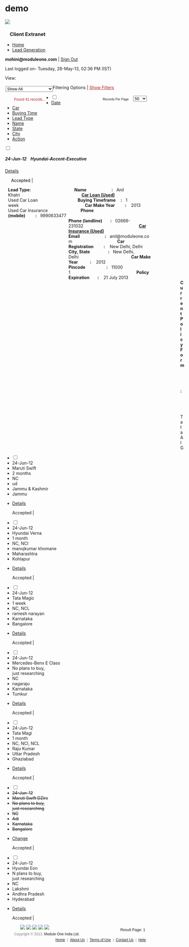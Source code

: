 demo
====
<!DOCTYPE HTML PUBLIC "-//W3C//DTD HTML 4.01//EN"
  "http://www.w3.org/TR/html4/strict.dtd">

<html>
<head>
<title>Client Extranet- DriveInside.com</title>
<link type="text/css" rel="stylesheet" href="mains.css" /> 
</head>
<body>
<div id="container">

<div id="header">
<img src="http://machine67:8001/ClientExtranet/CE-DI-logo.gif">
<h3 class="heading">&nbsp;&nbsp;&nbsp;&nbsp;Client Extranet</h3>
<div class="cleardiv"></div>
</div>

<div id="content1">
<ul id="nav">
<li><a href="">Home</a></li>
<li class="selected"><a href="">Lead Generation</a></li>
</ul>

<div id="thrd">
<p><b>mohini@moduleone.com</b> | <a href="">Sign Out</a></p>
</div>
<div class="cleardiv"></div>
</div>

<div id="content2">
<div id="third">
<p>Last logged on- Tuesday, 28-May-13, 02:36 PM (IST)</p>
</div>
<div id="fourth">
<p>View:</p>
<select style="float: left; margin: 4px 0 0 2px;">
  <option value="All">Show All</option>
  <option value="Accepted">Show Accepted</option>
  <option value="Rejected">Show Rejected</option>
  <option value="Pending">Show Pending</option>
  <option value="All but Accepted">Show All but Accepted</option>
</select>
</div>

<div id="fifth">
<p style=" background-image: url(http://machine67:8001/ClientExtranet/CE-icons.gif); background-position:100% 5%; padding-right: 20px;background-repeat: no-repeat;">Filtering Options&nbsp;|&nbsp;<a style="color: firebrick; font-weight: normal;" href="">Show Filters</a></p>
</div>
</div>
<p style="float: left; font-size: 85%; color: firebrick; margin: 10px 20px 0 30px;font-family: arial;">Found 41 records...</p>
<select style="float: right;margin: 5px 35px 5px 5px;">
    <option value="50">50</option>
    <option value="25">25</option>
    <option value="50">50</option>
    <option value="100">100</option>
    <option value="200">200</option>
</select>
<p style="float: right; font-size: 75%;  margin: 10px 10px 0 0;font-family: arial;">Records Per Page</p>

<div id="main">

<div id="one">
<ul id="ulHeader">
<li class="chklist"><input type="checkbox" name="" value=""></li>
<li class="date"><a href="">Date</a></li>
<li class="car"><a href="">Car</a></li>
<li class="btime"><a href="">Buying Time</a></li>
<li class="ltype"><a href="">Lead Type</a></li>
<li class="name nobg"><a href="">Name</a></li>
<li class="state"><a href="">State</a></li>
<li class="city"><a href="">City</a></li>

<li class="action nobg"><a href="">Action</a></li>
</ul>
</div>

<div class="bBorder">
<div id="two">

<input style=" margin: 2px 3px 0;" type="checkbox" name="" value="">

</div>

<div id="three">
<h5>24-Jun-12&nbsp;&nbsp;&nbsp;&nbsp;Hyundai-Accent-Executive</h5>
<p><a href="">Details</a></p>
<p style="padding-right: 0;padding-left: 20px;color: black;background-image: url(http://machine67:8001/ClientExtranet/CE-icons.gif); background-position: 0% 25%;margin-right: 10px;">Accepted | </p>

<div id="four">
<ul style="margin: 5px 10px 0;padding: 0;">
<li style="display: inline;padding-right: 140px;"><b>Lead Type:</b></li>
<li style="display: inline;padding-right: 200px;"><b>Name&nbsp;&nbsp;&nbsp;&nbsp;&nbsp;&nbsp;&nbsp;&nbsp;&nbsp;&nbsp;&nbsp;&nbsp;&nbsp;&nbsp;&nbsp;&nbsp;&nbsp;&nbsp;&nbsp;&nbsp;&nbsp;&nbsp;&nbsp;&nbsp;&nbsp;:</b>&nbsp;&nbsp;&nbsp;Anil Khatri</li>
<li style="display: inline;text-decoration: underline;"><b>Car Loan (Used)</b></li>
</ul>
<ul style="margin: 0 10px;padding: 0;">
<li style="display: inline;padding-right: 128px;">Used Car Loan</li>
<li style="display: inline;padding-right: 215px;"><b>Buying Timeframe&nbsp;&nbsp;&nbsp;&nbsp;&nbsp;:</b>&nbsp;&nbsp;&nbsp;1 week</li>
<li style="display: inline;"><b>Car Make Year&nbsp;&nbsp;&nbsp;&nbsp;&nbsp;&nbsp;&nbsp;&nbsp;&nbsp;&nbsp;:</b>&nbsp;&nbsp;&nbsp;&nbsp;2013</li>
</ul>
<ul style="margin: 0 10px;padding: 0;">
<li style="display: inline;padding-right: 105px;">Used Car Insurance</li>
<li style="display: inline;padding-right: 180px;"><b>Phone (mobile)&nbsp;&nbsp;&nbsp;&nbsp;&nbsp;&nbsp;&nbsp;&nbsp;&nbsp;&nbsp;:</b>&nbsp;&nbsp;&nbsp;9990633477</li>
</ul>
<ul style="margin: 0 10px;padding: 0 0 0 200px;">
<li style="display: inline;padding-right: 180px;"><b>Phone (landline)&nbsp;&nbsp;&nbsp;&nbsp;&nbsp;&nbsp;&nbsp;&nbsp;:</b>&nbsp;&nbsp;&nbsp;02666-231032</li>
<li style="display: inline;text-decoration: underline;"><b>Car Insurance (Used)</b></li>
</ul>
<ul style="margin: 0 10px;padding: 0 0 0 200px;">
<li style="display: inline;padding-right: 145px;"><b>Email&nbsp;&nbsp;&nbsp;&nbsp;&nbsp;&nbsp;&nbsp;&nbsp;&nbsp;&nbsp;&nbsp;&nbsp;&nbsp;&nbsp;&nbsp;&nbsp;&nbsp;&nbsp;&nbsp;&nbsp;&nbsp;&nbsp;&nbsp;&nbsp;&nbsp;:</b>&nbsp;&nbsp;&nbsp;anil@moduleone.com</li>
<li style="display: inline;"><b>Car Registration&nbsp;&nbsp;&nbsp;&nbsp;&nbsp;&nbsp;&nbsp;&nbsp;&nbsp;&nbsp;:</b>&nbsp;&nbsp;&nbsp;&nbsp;New Delhi, Delhi</li>
</ul>
<ul style="margin: 0 10px;padding: 0 0 0 200px;">
<li style="display: inline;padding-right: 170px;"><b>City, State&nbsp;&nbsp;&nbsp;&nbsp;&nbsp;&nbsp;&nbsp;&nbsp;&nbsp;&nbsp;&nbsp;&nbsp;&nbsp;&nbsp;&nbsp;&nbsp;&nbsp;&nbsp;:</b>&nbsp;&nbsp;&nbsp;New Delhi, Delhi</li>
<li style="display: inline;"><b>Car Make Year&nbsp;&nbsp;&nbsp;&nbsp;&nbsp;&nbsp;&nbsp;&nbsp;&nbsp;&nbsp;&nbsp;&nbsp;:</b>&nbsp;&nbsp;&nbsp;&nbsp;2012</li>
</ul>
<ul style="margin: 0 10px;padding: 0 0 0 200px;">
<li style="display: inline;padding-right: 215px;"><b>Pincode&nbsp;&nbsp;&nbsp;&nbsp;&nbsp;&nbsp;&nbsp;&nbsp;&nbsp;&nbsp;&nbsp;&nbsp;&nbsp;&nbsp;&nbsp;&nbsp;&nbsp;&nbsp;&nbsp;&nbsp;&nbsp;:</b>&nbsp;&nbsp;&nbsp;110001</li>
<li style="display: inline;"><b>Policy Expiration&nbsp;&nbsp;&nbsp;&nbsp;&nbsp;&nbsp;&nbsp;&nbsp;:</b>&nbsp;&nbsp;&nbsp;&nbsp;21 July 2013</li>
</ul>
<ul style="margin: 0 10px;padding: 0 0 0 570px;">

<li style="display: inline;"><b>Current Policy Form&nbsp;&nbsp;&nbsp;&nbsp;:</b>&nbsp;&nbsp;&nbsp;&nbsp;Tata AIG</li>

</ul>
</div>
</div>
<div class="cleardiv"></div>
</div>




<div class="bBorder">



<ul class="ulListing">
<li class="chklist"><input type="checkbox" name="" value=""></li>
<li class="date">24-Jun-12</li>
<li class="car">Maruti Swift</li>
<li class="btime">2 months</li>
<li class="ltype">NC</li>
<li class="name">ud</li>
<li class="state">Jammu & Kashmir</li>
<li class="city">Jammu</li>

<li class="action"><p class="accept"><a href="">Details</a></p>
<p class="reject">Accepted | </p>
</li>
</ul>



<ul class="ulListing">
<li class="chklist"><input type="checkbox" name="" value=""></li>
<li class="date">24-Jun-12</li>
<li class="car">Hyundai Verna</li>
<li class="btime">1 month</li>
<li class="ltype">NC, NCI</li>
<li class="name">manojkumar khomane</li>
<li class="state">Maharashtra</li>
<li class="city">Kohlapur</li>

<li class="action"><p class="accept"><a href="">Details</a></p>
<p class="reject">Accepted | </p>
</li>
</ul>


<ul class="ulListing">
<li class="chklist"><input type="checkbox" name="" value=""></li>
<li class="date">24-Jun-12</li>
<li class="car">Tata Magic</li>
<li class="btime">1 week</li>
<li class="ltype">NC, NCL</li>
<li class="name">ramesh narayan</li>
<li class="state">Karnataka</li>
<li class="city">Bangalore</li>

<li class="action"><p class="accept"><a href="">Details</a></p>
<p class="reject">Accepted | </p>
</li>
</ul>



<ul class="ulListing">
<li class="chklist"><input type="checkbox" name="" value=""></li>
<li class="date">24-Jun-12</li>
<li class="car">Mercedes-Benx E Class</li>
<li class="btime">No plans to buy,<br/>just researching</li>
<li class="ltype">NC</li>
<li class="name">nagaraju</li>
<li class="state">Karnataka</li>
<li class="city">Tumkur</li>

<li class="action"><p class="accept"><a href="">Details</a></p>
<p class="reject">Accepted | </p>
</li>
</ul>


<ul class="ulListing">
<li class="chklist"><input type="checkbox" name="" value=""></li>
<li class="date">24-Jun-12</li>
<li class="car">Tata Magi</li>
<li class="btime">1 month</li>
<li class="ltype">NC, NCI, NCL</li>
<li class="name">Raju Kumar</li>
<li class="state">Uttar Pradesh</li>
<li class="city">Ghaziabad</li>

<li class="action"><p class="accept"><a href="">Details</a></p>
<p class="reject">Accepted | </p>
</li>
</ul>


<ul class="ulListing">
<li class="chklist"><input type="checkbox" name="" value=""></li>
<li class="date"><del>24-Jun-12</del></li>
<li class="car"><del>Maruti Swift DZire</del></li>
<li class="btime"><del>No plans to buy,<br/>just researching</del></li>
<li class="ltype"><del>NC</del></li>
<li class="name"><del>Adi</del></li>
<li class="state"><del>Karnataka</del></li>
<li class="city"><del>Bangalore</del></li>

<li class="action"><p class="accept nobg"><a href="">Change</a></p>
<p class="orange">Accepted | </p>
</li>
</ul>


<ul class="ulListing">
<li class="chklist"><input type="checkbox" name="" value=""></li>
<li class="date">24-Jun-12</li>
<li class="car">Hyundai Eon</li>
<li class="btime">N plans to buy,<br/>just researching</li>
<li class="ltype">NC</li>
<li class="name">Lakshmi</li>
<li class="state">Andhra Pradesh</li>
<li class="city">Hyderabad</li>

<li class="action"><p class="accept"><a href="">Details</a></p>
<p class="reject">Accepted | </p>
</li>
</ul>


</div>

<div id="lastrow">
<a href=""><img style="padding-left: 50px; *margin: 20px 0 0 0;" src="greenarrow.png"></a>
<a href=""><img src="http://machine67:8001/ClientExtranet/CE-AcceptSel-btn.gif"></a>
<a href=""><img src="http://machine67:8001/ClientExtranet/CE-RejectSel-btn.gif"></a>
<a href=""><img src="http://machine67:8001/ClientExtranet/CE-EmailSel-btn.gif"></a>
<a href=""><img src="http://machine67:8001/ClientExtranet/CE-ExportSel-btn.gif"></a>
<p style="float: right;font-size: 90%; margin: 10px 40px 0 0;font-family: arial;">Result Page: 1</p>
</div>

<div id="redrow">
</div>
<div id="footer">
<p style="float: left; font-size: 85%; color: gray; margin: 5px 10px 0 30px;font-family: arial;">Copyright © 2013, <a style="text-decoration: none;" href="">Module One India Ltd.</a></p>
<p style="float: right; font-size: 85%; color: gray; margin: 5px 38px 0 0;font-family: arial;"><a href="">Home</a>&nbsp;&nbsp;|&nbsp;&nbsp;<a href="">About Us</a>&nbsp;&nbsp;|&nbsp;&nbsp;<a href="">Terms of Use</a>&nbsp;&nbsp;|&nbsp;&nbsp;<a href="">Contact Us</a>&nbsp;&nbsp;|&nbsp;&nbsp;<a href="">Help</a></p>
</div>

</div>
</body>
</html>
